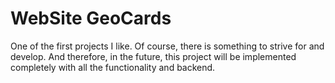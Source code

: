 # WebSite GeoCards

One of the first projects I like. Of course, there is something to strive for and develop. And therefore, in the future, this project will be implemented completely with all the functionality and backend. 
